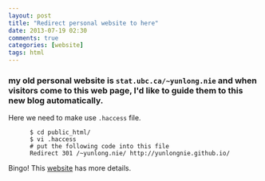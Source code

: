 ```yaml
---
layout: post
title: "Redirect personal website to here"
date: 2013-07-19 02:30
comments: true
categories: [website]
tags: html 
---
```


### my old personal website is `stat.ubc.ca/~yunlong.nie` and when visitors come to this web page, I'd like to guide them to this new blog automatically. 

Here we need to make use `.haccess` file. 

          $ cd public_html/
          $ vi .haccess
          # put the following code into this file
          Redirect 301 /~yunlong.nie/ http://yunlongnie.github.io/
 
Bingo! This [website](http://www.uvm.edu/webguide/?Page=redirects.html&SM=urlsubmenu.html) has more details.  

         


